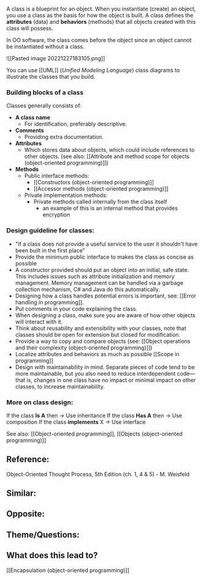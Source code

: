 A class is a blueprint for an object. When you instantiate (create) an object, you use a class as the basis for how the object is built. A class defines the **attributes** (data) and **behaviors** (methods) that all objects created with this class will possess.

In OO software, the class comes before the object since an object cannot be instantiated without a class.

![[Pasted image 20221227183105.png]]

You can use [[UML]] (_Unified Modeling Language_) class diagrams to illustrate the classes that you build.

### Building blocks of a class

Classes generally consists of:
- **A class name**
	- For identification, preferably descriptive.
- **Comments**
	- Providing extra documentation.
- **Attributes**
	- Which stores data about objects, which could include references to other objects. (see also: [[Attribute and method scope for objects (object-oriented programming)]])
- **Methods**
	- Public interface methods:
		- [[Constructors (object-oriented programming)]]
		- [[Accessor methods (object-oriented programming)]]
	- Private implementation methods:
		- Private methods called internally from the class itself
			- an example of this is an internal method that provides encryption

### Design guideline for classes:
- "If a class does not provide a useful service to the user it shouldn't have been built in the first place"
- Provide the minimum public interface to makes the class as concise as possible
- A constructor provided should put an object into an initial, safe state. This includes issues such as attribute initialization and memory management. Memory management can be handled via a garbage collection mechanism, C# and Java do this automatically.
- Designing how a class handles potential errors is important, see: [[Error handling in programming]].
- Put comments in your code explaining the class.
- When designing a class, make sure you are aware of how other objects will interact with it.
- Think about reusability and extensibility with your classes, note that classes should be open for extension but closed for modification.
- Provide a way to copy and compare objects (see: [[Object operations and their complexity (object-oriented programming)]])
- Localize attributes and behaviors as much as possible [[Scope in programming]]
- Design with maintainability in mind. Separate pieces of code tend to be more maintainable, but you also need to reduce interdependent code—that is, changes in one class have no impact or minimal impact on other classes, to increase maintainability.

### More on class design: 
If the class **Is A** then -> Use inheritance
If the class **Has A** then -> Use composition
If the class **implements** X -> Use interface


See also: [[Object-oriented programming]], [[Objects (object-oriented programming)]]

## Reference:
Object-Oriented Thought Process, 5th Edition (ch. 1, 4 & 5) - M. Weisfeld

## Similar:

## Opposite:

## Theme/Questions:

## What does this lead to?
[[Encapsulation (object-oriented programming)]]